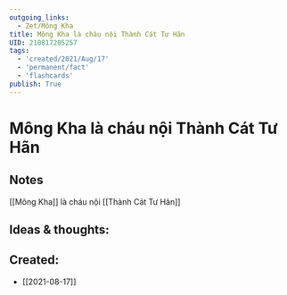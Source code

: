 ```yaml
---
outgoing_links:
  - Zet/Mông Kha
title: Mông Kha là cháu nội Thành Cát Tư Hãn
UID: 210817205257
tags:
  - 'created/2021/Aug/17'
  - 'permanent/fact'
  - 'flashcards'
publish: True
---
```

# Mông Kha là cháu nội Thành Cát Tư Hãn

## Notes
[[Mông Kha]] là cháu nội [[Thành Cát Tư Hãn]]

## Ideas & thoughts:

## Created:
- [[2021-08-17]]
